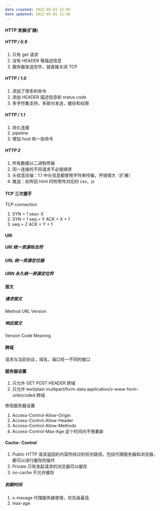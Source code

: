 ```yaml
---
date created: 2022-05-03 22:05
date updated: 2022-05-05 21:46
---
```


#### HTTP 发展(扩展)

##### HTTP / 0.9

1. 只有 get 请求
2. 没有 HEADER 等描述信息
3. 服务器发送完毕，就直接关闭 TCP

##### HTTP / 1.0

1. 添加了很多的命令
2. 添加 HEADER 描述信息和 status code
3. 多字符集支持，多部分发送，缓存和权限

##### HTTP / 1.1

1. 持久连接
2. pipeline
3. 增加 host 和一些命令

##### HTTP 2

1. 所有数据以二进制传输
2. 同一连接的不同请求不必按顺序
3. 头信息压缩：1.1 中头信息都使用字符串传输，开销很大（扩展）
4. 推送：如传回 html 时附带传对应的 css，js

#### TCP 三次握手

TCP connection

1. SYN = 1 seq= X
2. SYN = 1 seq = Y ACK = X + 1
3. seq = Z ACK = Y + 1

#### URI

##### URI 统一资源标志符

##### URL 统一资源定位器

##### URN 永久统一资源定位符

#### 报文

##### 请求报文

Method URL Version

##### 响应报文

Version Code Meaning

#### 跨域

请求与当前协议，域名，端口任一不同的接口

#### 服务器设置

1. 只允许 GET POST HEADER 跨域
2. 只允许 text/plain multipart/form-data application/x-www-form-urlencoded 跨域

修改服务器设置

1. Access-Control-Allow-Origin
2. Access-Control-Allow-Header
3. Access-Control-Allow-Methods
4. Access-Control-Max-Age 这个时间内不用重新

#### Cache- Control

1. Public HTTP 请求返回的内容所经过的任何路径，包括代理服务器和浏览器，都可以进行缓存的操作
2. Private 只有发起请求的浏览器可以缓存
3. no-cache 不允许缓存

##### 到期时间
1. s-maxage 代理服务器使用，优先级最高
2. max-age 
